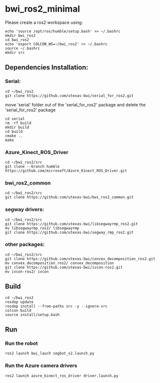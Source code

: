 # bwi_ros2_minimal

Please create a ros2 workspace using:
```
echo 'source /opt/ros/humble/setup.bash' >> ~/.bashrc
mkdir bwi_ros2
cd bwi_ros2
echo 'export COLCON_WS=~/bwi_ros2' >> ~/.bashrc 
source ~/.bashrc
mkdir src
```

## Dependencies Installation:

### Serial:
```
cd ~/bwi_ros2
git clone https://github.com/utexas-bwi/serial_for_ros2.git
```
move 'serial' folder out of the 'serial_for_ros2' package and delete the 'serial_for_ros2' package
```
cd serial
rm -rf build
mkdir build
cd build
cmake ..
make
```

### Azure_Kinect_ROS_Driver
```
cd ~/bwi_ros2/src
git clone --branch humble https://github.com/microsoft/Azure_Kinect_ROS_Driver.git
```

### bwi_ros2_common
```
cd ~/bwi_ros2/src
git clone https://github.com/utexas-bwi/bwi_ros2_common.git
```

### segway drivers:
```
cd ~/bwi_ros2/src
git clone https://github.com/utexas-bwi/libsegwayrmp_ros2.git
mv libsegwayrmp_ros2/ libsegwayrmp
git clone https://github.com/utexas-bwi/segway_rmp_ros2.git
```

### other packages:
```
cd ~/bwi_ros2/src
git clone https://github.com/utexas-bwi/convex_decomposition_ros2.git
mv convex_decomposition_ros2/ convex_decomposition
git clone https://github.com/utexas-bwi/ivcon-ros2.git
mv ivcon-ros2/ ivcon
```
## Build

```
cd ~/bwi_ros2
rosdep update
rosdep install --from-paths src -y --ignore-src
colcon build
source install/setup.bash
```

## Run

### Run the robot
```
ros2 launch bwi_lauch segbot_v2.launch.py
```
### Run the Azure camera drivers 
```
ros2 launch azure_kinect_ros_driver driver.launch.py
```

